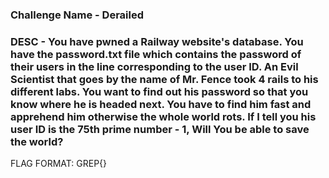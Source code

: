 ### Challenge Name - Derailed

### DESC - You have pwned a Railway website's database. You have the password.txt file which contains the password of their users in the line corresponding to the user ID. An Evil Scientist that goes by the name of Mr. Fence took 4 rails to his different labs. You want to find out his password so that you know where he is headed next. You have to find him fast and apprehend him otherwise the whole world rots. If I tell you his user ID is the 75th prime number - 1, Will You be able to save the world?

FLAG FORMAT: GREP{}  